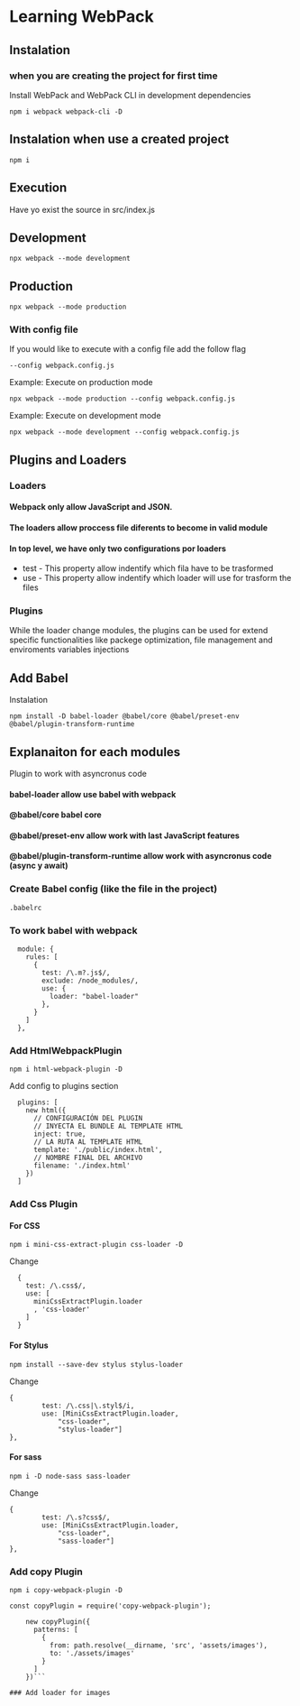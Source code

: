 # Learning WebPack 

## Instalation
### when you are creating the project for first time
Install WebPack and WebPack CLI in development dependencies
```
npm i webpack webpack-cli -D
```

## Instalation when use a created project
```
npm i
```

## Execution
Have yo exist the source in src/index.js
## Development
```
npx webpack --mode development
```

## Production
```
npx webpack --mode production
```

### With config file
If you would like to execute with a config file add the follow flag
```
--config webpack.config.js
```
Example: Execute on production mode
```
npx webpack --mode production --config webpack.config.js 
```
Example: Execute on development mode
```
npx webpack --mode development --config webpack.config.js 
```

## Plugins and Loaders
### Loaders
#### Webpack only allow JavaScript and JSON.
#### The loaders allow proccess file diferents to become in valid module
#### In top level, we have only two configurations por loaders
* test - This property allow indentify which fila have to be trasformed
* use - This property allow indentify which loader will use for trasform the files

### Plugins
While the loader change modules, the plugins can be used for extend specific functionalities like packege optimization, file management and enviroments variables injections

## Add Babel
Instalation
```
npm install -D babel-loader @babel/core @babel/preset-env @babel/plugin-transform-runtime
```
## Explanaiton for each modules

Plugin to work with asyncronus code
#### babel-loader allow use babel with webpack
#### @babel/core babel core
#### @babel/preset-env allow work with last JavaScript features
#### @babel/plugin-transform-runtime allow work with asyncronus code (async y await)

### Create Babel config (like the file in the project)
```
.babelrc
```
### To work babel with webpack
```
  module: {
    rules: [
      {
        test: /\.m?.js$/,
        exclude: /node_modules/,
        use: {
          loader: "babel-loader"
        },
      }
    ]
  },
```
### Add HtmlWebpackPlugin

```
npm i html-webpack-plugin -D
```
Add config to plugins section
```
  plugins: [
    new html({
      // CONFIGURACIÓN DEL PLUGIN
      // INYECTA EL BUNDLE AL TEMPLATE HTML
      inject: true,
      // LA RUTA AL TEMPLATE HTML
      template: './public/index.html',
      // NOMBRE FINAL DEL ARCHIVO
      filename: './index.html'
    })
  ]
  ```
### Add Css Plugin

#### For CSS
```
npm i mini-css-extract-plugin css-loader -D
```
Change
```
  {
    test: /\.css$/,
    use: [
      miniCssExtractPlugin.loader
      , 'css-loader'
    ]
  }
```

#### For Stylus

```
npm install --save-dev stylus stylus-loader
```
Change 
```
{
        test: /\.css|\.styl$/i,
        use: [MiniCssExtractPlugin.loader,
            "css-loader",
            "stylus-loader"]
},
```

#### For sass
```
npm i -D node-sass sass-loader
```
Change 
```
{
        test: /\.s?css$/,
        use: [MiniCssExtractPlugin.loader,
            "css-loader",
            "sass-loader"]
},
```

### Add copy Plugin

```
npm i copy-webpack-plugin -D
```

```
const copyPlugin = require('copy-webpack-plugin');

    new copyPlugin({
      patterns: [
        {
          from: path.resolve(__dirname, 'src', 'assets/images'),
          to: './assets/images'
        }
      ]
    })```

### Add loader for images
